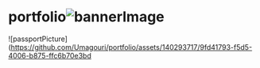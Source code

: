 # portfolio![bannerImage](https://github.com/Umagouri/portfolio/assets/140293717/55f24fc0-e0ae-407d-b978-9b39fa84aecf)
![passportPicture](https://github.com/Umagouri/portfolio/assets/140293717/9fd41793-f5d5-4006-b875-ffc6b70e3bd

